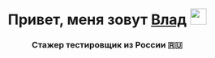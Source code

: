 <h1 align="center">Привет, меня зовут <a href="https://github.com/Vladislav-createpixel-Pavlov/My_IBS_project_.git" target="_blank">Влад</a> 
<img src="https://github.com/Vladislav-createpixel-Pavlov/My_IBS_project_.git" height="32"/></h1>
<h3 align="center">Стажер тестировщик из России 🇷🇺</h3>
